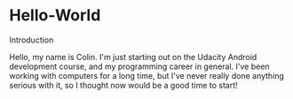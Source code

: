 # Hello-World
Introduction

Hello, my name is Colin. I'm just starting out on the Udacity Android development course, and my programming career in general. I've been working with computers for a long time, but I've never really done anything serious with it, so I thought now would be a good time to start!
